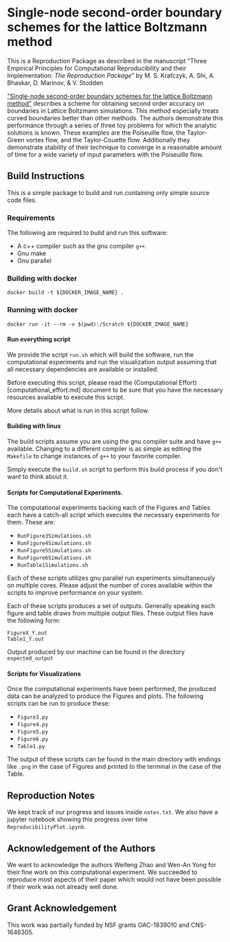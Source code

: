 # Single-node second-order boundary schemes for the lattice Boltzmann method

This is a Reproduction Package as described in the manuscript "Three Empirical
Principles for Computational Reproducibility and their Implementation:
*The Reproduction Package*” by M. S. Krafczyk, A. Shi, A. Bhaskar,
D. Marinov, & V. Stodden

["Single-node second-order boundary schemes for the lattice Boltzmann method"](https://dx.doi.org/10.1016/j.jcp.2016.10.049)
describes a scheme for obtaining second order
accuracy on boundaries in Lattice Boltzmann simulations. This method especially
treats curved boundaries better than other methods. The authors demonstrate
this performance through a series of three toy problems for which the analytic
solutions is known. These examples are the Poiseuille flow, the Taylor-Green
vortex flow, and the Taylor-Couette flow. Additionally they demonstrate
stability of their technique to converge in a reasonable amount of time for a
wide variety of input parameters with the Poiseuille flow.

## Build Instructions

This is a simple package to build and run containing only simple source code files.

### Requirements

The following are required to build and run this software:

* A c++ compiler such as the gnu compiler `g++`.
* Gnu make
* Gnu parallel

### Building with docker

    docker build -t ${DOCKER_IMAGE_NAME} .

### Running with docker

    docker run -it --rm -v $(pwd):/Scratch ${DOCKER_IMAGE_NAME}

#### Run everything script

We provide the script `run.sh` which will build the software, run the computational experiments and run the visualization output assuming that all necessary dependencies are available or installed.

Before executing this script, please read the (Computational Effort)[computational_effort.md] document to be sure that you have the necessary resources available to execute this script.

More details about what is run in this script follow.

#### Building with linux

The build scripts assume you are using the gnu compiler suite and have `g++` available. Changing to a different compiler is as simple as editing the `Makefile` to change instances of `g++` to your favorite compiler.

Simply execute the `build.sh` script to perform this build process if you don't want to think about it.

#### Scripts for Computational Experiments.

The computational experiments backing each of the Figures and Tables each have a catch-all script which executes the necessary experiments for them. These are:

* `RunFigure3Simulations.sh`
* `RunFigure4Simulations.sh`
* `RunFigure5Simulations.sh`
* `RunFigure6Simulations.sh`
* `RunTable1Simulations.sh`

Each of these scripts utilizes gnu parallel run experiments simultaneously on multiple cores. Please adjust the number of cores available within the scripts to improve performance on your system.

Each of these scripts produces a set of outputs. Generally speaking each figure and table draws from multiple output files. These output files have the following form:

    FigureX_Y.out
    Table1_Y.out

Output produced by our machine can be found in the directory `expected_output`

#### Scripts for Visualizations

Once the computational experiments have been performed, the produced data can be analyzed to produce the Figures and plots. The following scripts can be run to produce these:

* `Figure3.py`
* `Figure4.py`
* `Figure5.py`
* `Figure6.py`
* `Table1.py`

The output of these scripts can be found in the main directory with endings like `.png` in the case of Figures and printed to the terminal in the case of the Table.

## Reproduction Notes

We kept track of our progress and issues inside `notes.txt`. We also have a jupyter notebook showing this progress over time `ReproducibilityPlot.ipynb`.

## Acknowledgement of the Authors

We want to acknowledge the authors Weifeng Zhao and Wen-An Yong for their fine work on this computational experiment. We succeeded to reproduce most aspects of their paper which would not have been possible if their work was not already well done.

## Grant Acknowledgement

This work was partially funded by NSF grants OAC-1839010 and CNS-1646305.
